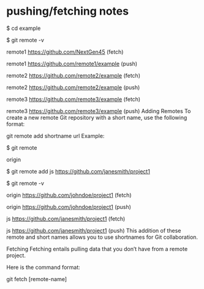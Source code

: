 # pushing/fetching notes
$ cd example

$ git remote -v

remote1 https://github.com/NextGen45 (fetch)

remote1 https://github.com/remote1/example (push)

remote2 https://github.com/remote2/example (fetch)

remote2 https://github.com/remote2/example (push)

remote3 https://github.com/remote3/example (fetch)

remote3 https://github.com/remote3/example (push)
Adding Remotes
To create a new remote Git repository with a short name, use the following format:

git remote add shortname url
Example:

$ git remote

origin

$ git remote add js https://github.com/janesmith/project1

$ git remote -v

origin https://github.com/johndoe/project1 (fetch)

origin https://github.com/johndoe/project1 (push)

js     https://github.com/janesmith/project1 (fetch)

js     https://github.com/janesmith/project1 (push)
This addition of these remote and short names allows you to use shortnames for Git collaboration.

Fetching
Fetching entails pulling data that you don’t have from a remote project.

Here is the command format:

git fetch [remote-name]
